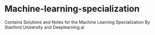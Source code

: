 # Machine-learning-specialization
Contains Solutions and Notes for the Machine Learning Specialization By Stanford University and Deeplearning.ai 
